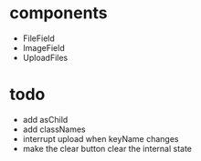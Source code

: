 # components

- FileField
- ImageField
- UploadFiles

# todo

- add asChild
- add classNames
- interrupt upload when keyName changes
- make the clear button clear the internal state
